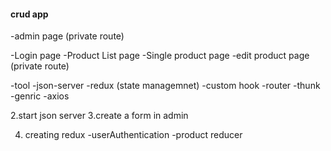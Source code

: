 #### crud app

-admin page (private route)

-Login page
-Product List page
-Single product page
-edit product page (private route)

-tool
 -json-server
-redux (state managemnet)
-custom hook
-router
-thunk
-genric 
-axios


2.start json server 
3.create a form in admin 

4. creating redux
 -userAuthentication 
 -product reducer 
 